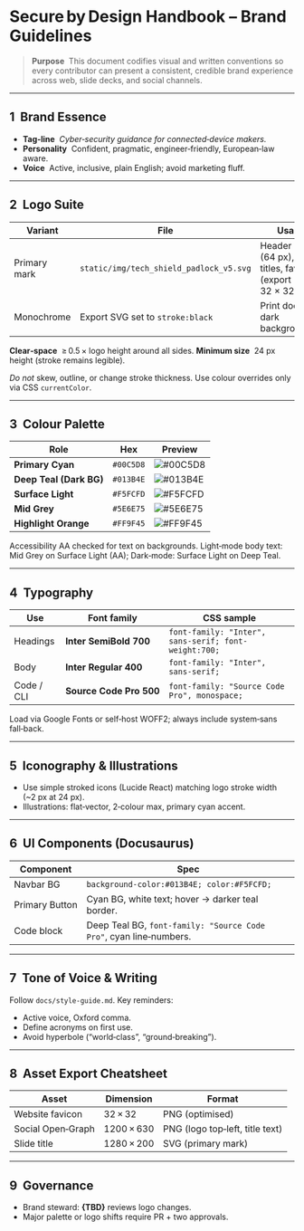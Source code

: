 # Secure by Design Handbook – Brand Guidelines

> **Purpose**  This document codifies visual and written conventions so every contributor can present a consistent, credible brand experience across web, slide decks, and social channels.

---

## 1  Brand Essence

* **Tag‑line**  *Cyber‑security guidance for connected‑device makers.*
* **Personality**  Confident, pragmatic, engineer‑friendly, European‑law aware.
* **Voice**  Active, inclusive, plain English; avoid marketing fluff.

---

## 2  Logo Suite

| Variant      | File                                    | Usage                                                        |
| ------------ | --------------------------------------- | ------------------------------------------------------------ |
| Primary mark | `static/img/tech_shield_padlock_v5.svg` | Header (64 px), slide titles, favicons (export 32 × 32 PNG). |
| Monochrome   | Export SVG set to `stroke:black`        | Print docs & dark backgrounds.                               |

**Clear‑space**  ≥ 0.5 × logo height around all sides.
**Minimum size**  24 px height (stroke remains legible).

*Do not* skew, outline, or change stroke thickness.  Use colour overrides only via CSS `currentColor`.

---

## 3  Colour Palette

| Role                    | Hex       | Preview                                                         |
| ----------------------- | --------- | --------------------------------------------------------------- |
| **Primary Cyan**        | `#00C5D8` | ![#00C5D8](https://via.placeholder.com/24/00C5D8/000000?text=+) |
| **Deep Teal (Dark BG)** | `#013B4E` | ![#013B4E](https://via.placeholder.com/24/013B4E/000000?text=+) |
| **Surface Light**       | `#F5FCFD` | ![#F5FCFD](https://via.placeholder.com/24/F5FCFD/000000?text=+) |
| **Mid Grey**            | `#5E6E75` | ![#5E6E75](https://via.placeholder.com/24/5E6E75/000000?text=+) |
| **Highlight Orange**    | `#FF9F45` | ![#FF9F45](https://via.placeholder.com/24/FF9F45/000000?text=+) |

Accessibility AA checked for text on backgrounds.
Light‑mode body text: Mid Grey on Surface Light (AA); Dark‑mode: Surface Light on Deep Teal.

---

## 4  Typography

| Use        | Font family             | CSS sample                                           |
| ---------- | ----------------------- | ---------------------------------------------------- |
| Headings   | **Inter SemiBold 700**  | `font-family: "Inter", sans-serif; font-weight:700;` |
| Body       | **Inter Regular 400**   | `font-family: "Inter", sans-serif;`                  |
| Code / CLI | **Source Code Pro 500** | `font-family: "Source Code Pro", monospace;`         |

Load via Google Fonts or self‑host WOFF2; always include system‑sans fall‑back.

---

## 5  Iconography & Illustrations

* Use simple stroked icons (Lucide React) matching logo stroke width (\~2 px at 24 px).
* Illustrations: flat‑vector, 2‑colour max, primary cyan accent.

---

## 6  UI Components (Docusaurus)

| Component      | Spec                                                               |
| -------------- | ------------------------------------------------------------------ |
| Navbar BG      | `background-color:#013B4E; color:#F5FCFD;`                         |
| Primary Button | Cyan BG, white text; hover → darker teal border.                   |
| Code block     | Deep Teal BG, `font-family: "Source Code Pro"`, cyan line‑numbers. |

---

## 7  Tone of Voice & Writing

Follow `docs/style-guide.md`. Key reminders:

* Active voice, Oxford comma.
* Define acronyms on first use.
* Avoid hyperbole (“world‑class”, “ground‑breaking”).

---

## 8  Asset Export Cheatsheet

| Asset             | Dimension  | Format                          |
| ----------------- | ---------- | ------------------------------- |
| Website favicon   | 32 × 32    | PNG (optimised)                 |
| Social Open‑Graph | 1200 × 630 | PNG (logo top‑left, title text) |
| Slide title       | 1280 × 200 | SVG (primary mark)              |

---

## 9  Governance

* Brand steward: **{TBD}** reviews logo changes.
* Major palette or logo shifts require PR + two approvals.
